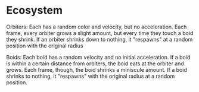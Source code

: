 # Ecosystem


Orbiters: Each has a random color and velocity, but no acceleration. Each frame, every orbiter grows a slight amount, but every time they touch a boid they shrink. If an orbiter shrinks down to nothing, it "respawns" at a random position with the original radius

Boids: Each boid has a random velocity and no initial acceleration. If a boid is within a certain distance from orbiters, the boid eats at the orbiter and grows. Each frame, though, the boid shrinks a miniscule amount. If a boid shrinks to nothing, it "respawns" with the original radius at a random position.
